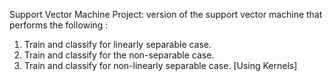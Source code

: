 Support Vector Machine Project:
version of the support vector machine that performs the following :
1. Train and classify for linearly separable case.
2. Train and classify for the non-separable case. 
3. Train and classify for non-linearly separable case. [Using Kernels]

